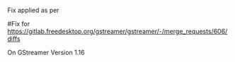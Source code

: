Fix applied as per 

#Fix for https://gitlab.freedesktop.org/gstreamer/gstreamer/-/merge_requests/606/diffs

On GStreamer Version 1.16